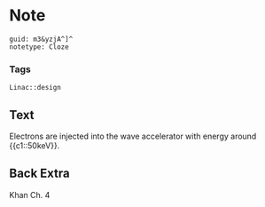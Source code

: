 # Note
```
guid: m3&yzjA^]^
notetype: Cloze
```

### Tags
```
Linac::design
```

## Text
Electrons are injected into the wave accelerator with energy around {{c1::50keV}}.

## Back Extra
Khan Ch. 4
